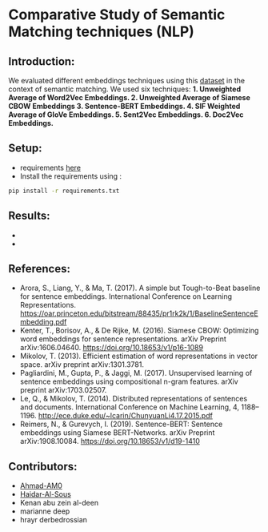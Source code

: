 # Comparative Study of Semantic Matching techniques (NLP)

## Introduction:

We evaluated different embeddings techniques using this [dataset](https://www.kaggle.com/competitions/quora-question-pairs) in the context of semantic matching. We used six techniques:
**1. Unweighted Average of Word2Vec Embeddings.
2. Unweighted Average of Siamese CBOW Embeddings
3. Sentence-BERT Embeddings.
4. SIF Weighted Average of GloVe Embeddings.
5. Sent2Vec Embeddings.
6. Doc2Vec Embeddings.**

## Setup:
- requirements [here](https://github.com/Haidar-Al-Sous/Semantic-matching/blob/main/requirements.txt)
- Install the requirements using :
```bash
pip install -r requirements.txt
```
## Results:
-
-

## References:
- Arora, S., Liang, Y., & Ma, T. (2017). A simple but Tough-to-Beat baseline for sentence embeddings. International Conference on Learning Representations. https://oar.princeton.edu/bitstream/88435/pr1rk2k/1/BaselineSentenceEmbedding.pdf
- Kenter, T., Borisov, A., & De Rijke, M. (2016). Siamese CBOW: Optimizing word embeddings for sentence representations. arXiv Preprint arXiv:1606.04640. https://doi.org/10.18653/v1/p16-1089
- Mikolov, T. (2013). Efficient estimation of word representations in vector space. arXiv preprint arXiv:1301.3781.
- Pagliardini, M., Gupta, P., & Jaggi, M. (2017). Unsupervised learning of sentence embeddings using compositional n-gram features. arXiv preprint arXiv:1703.02507.
- Le, Q., & Mikolov, T. (2014). Distributed representations of sentences and documents. International Conference on Machine Learning, 4, 1188–1196. http://ece.duke.edu/~lcarin/ChunyuanLi4.17.2015.pdf
- Reimers, N., & Gurevych, I. (2019). Sentence-BERT: Sentence embeddings using Siamese BERT-Networks. arXiv Preprint arXiv:1908.10084. https://doi.org/10.18653/v1/d19-1410

## Contributors:
- [Ahmad-AM0](https://github.com/Ahmad-AM0)
- [Haidar-Al-Sous](https://github.com/Haidar-Al-Sous)
- Kenan abu zein al-deen
- marianne deep
- hrayr derbedrossian 
